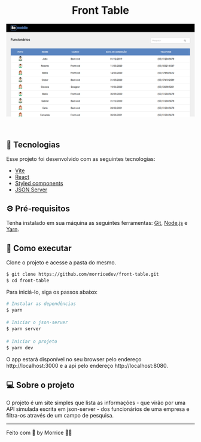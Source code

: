 <h1 align="center">Front Table</h1>

<p align="center">
    <img alt="Front Table" src=".github/cover.png" />
</p>

<br>

## 🧪 Tecnologias

Esse projeto foi desenvolvido com as seguintes tecnologias:

- [Vite](https://vitejs.dev/)
- [React](https://reactjs.org)
- [Styled components](https://styled-components.com/)
- [JSON Server](https://github.com/typicode/json-server)

## ⚙️ Pré-requisitos
Tenha instalado em sua máquina as seguintes ferramentas:
[Git](https://git-scm.com), [Node.js](https://nodejs.org/en/) e [Yarn](https://yarnpkg.com/).

## 🚀 Como executar

Clone o projeto e acesse a pasta do mesmo.

```bash
$ git clone https://github.com/morricedev/front-table.git
$ cd front-table
```

Para iniciá-lo, siga os passos abaixo:

```bash
# Instalar as dependências
$ yarn

# Iniciar o json-server
$ yarn server

# Iniciar o projeto
$ yarn dev
```

O app estará disponível no seu browser pelo endereço http://localhost:3000 e a api pelo endereço http://localhost:8080.

## 💻 Sobre o projeto

O projeto é um site simples que lista as informações - que virão por uma API simulada escrita em json-server - dos funcionários de uma empresa e filtra-os através de um campo de pesquisa.

---

Feito com 💜 by Morrice 👋🏻
